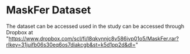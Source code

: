 # MaskFer Dataset

The dataset can be accessed used in the study can be accessed through Dropbox at "https://www.dropbox.com/scl/fi/l8qkvnnjc8v586ivp01o5/MaskFer.rar?rlkey=31juifb06s30eq6os7diakcgb&st=k5d1pp2d&dl="
